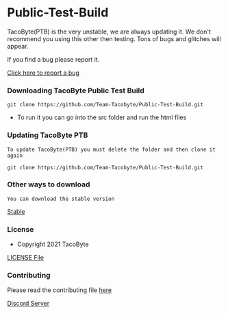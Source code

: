 # Public-Test-Build
TacoByte(PTB) is the very unstable, we are always updating it. We don't recommend you using this other then testing. Tons of bugs and glitches will appear.

If you find a bug please report it. 

[Click here to report a bug](https://github.com/Team-Tacobyte/bug-reports/issues/new)

### Downloading TacoByte Public Test Build 
```
git clone https://github.com/Team-Tacobyte/Public-Test-Build.git
```

- To run it you can go into the src folder and run the html files


### Updating TacoByte PTB
```
To update TacoByte(PTB) you must delete the folder and then clone it again 
```
```
git clone https://github.com/Team-Tacobyte/Public-Test-Build.git
```

### Other ways to download
```
You can download the stable version 
```
[Stable](https://github.com/Team-Tacobyte/Public-Test-Build/releases/tag/Stable)

### License

- Copyright 2021 TacoByte

[LICENSE File](https://github.com/Team-Tacobyte/Public-Test-Build/blob/main/LICENSE)

### Contributing
Please read the contributing file [here](https://github.com/Team-Tacobyte/Public-Test-Build/blob/main/Contributing.md)


[Discord Server](https://discord.gg/bnfHAe3Na5)
